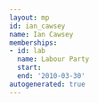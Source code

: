 ```yaml
---
layout: mp
id: ian_cawsey
name: Ian Cawsey
memberships:
- id: lab
  name: Labour Party
  start: 
  end: '2010-03-30'
autogenerated: true
---
```

